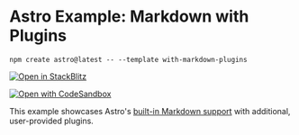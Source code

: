 # Astro Example: Markdown with Plugins

```
npm create astro@latest -- --template with-markdown-plugins
```

[![Open in StackBlitz](https://developer.stackblitz.com/img/open_in_stackblitz.svg)](https://stackblitz.com/github/withastro/astro/tree/latest/examples/with-markdown-plugins)

[![Open with CodeSandbox](https://assets.codesandbox.io/github/button-edit-lime.svg)](https://codesandbox.io/s/github/withastro/astro/tree/latest/examples/with-markdown-plugins)

This example showcases Astro's [built-in Markdown support](https://docs.astro.build/en/guides/markdown-content/) with additional, user-provided plugins.

